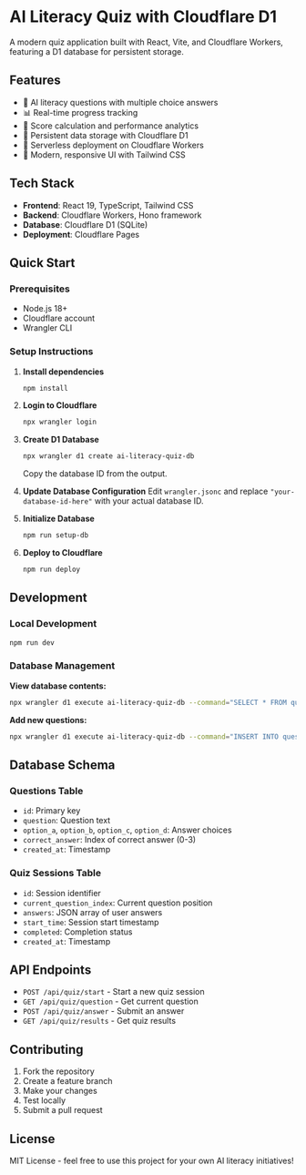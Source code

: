 # AI Literacy Quiz with Cloudflare D1

A modern quiz application built with React, Vite, and Cloudflare Workers, featuring a D1 database for persistent storage.

## Features

- 🧠 AI literacy questions with multiple choice answers
- 📊 Real-time progress tracking
- 🎯 Score calculation and performance analytics
- 💾 Persistent data storage with Cloudflare D1
- 🚀 Serverless deployment on Cloudflare Workers
- 🎨 Modern, responsive UI with Tailwind CSS

## Tech Stack

- **Frontend**: React 19, TypeScript, Tailwind CSS
- **Backend**: Cloudflare Workers, Hono framework
- **Database**: Cloudflare D1 (SQLite)
- **Deployment**: Cloudflare Pages

## Quick Start

### Prerequisites

- Node.js 18+ 
- Cloudflare account
- Wrangler CLI

### Setup Instructions

1. **Install dependencies**
   ```bash
   npm install
   ```

2. **Login to Cloudflare**
   ```bash
   npx wrangler login
   ```

3. **Create D1 Database**
   ```bash
   npx wrangler d1 create ai-literacy-quiz-db
   ```
   Copy the database ID from the output.

4. **Update Database Configuration**
   Edit `wrangler.jsonc` and replace `"your-database-id-here"` with your actual database ID.

5. **Initialize Database**
   ```bash
   npm run setup-db
   ```

6. **Deploy to Cloudflare**
   ```bash
   npm run deploy
   ```

## Development

### Local Development
```bash
npm run dev
```

### Database Management

**View database contents:**
```bash
npx wrangler d1 execute ai-literacy-quiz-db --command="SELECT * FROM questions;"
```

**Add new questions:**
```bash
npx wrangler d1 execute ai-literacy-quiz-db --command="INSERT INTO questions (question, option_a, option_b, option_c, option_d, correct_answer) VALUES ('Your question here?', 'Option A', 'Option B', 'Option C', 'Option D', 0);"
```

## Database Schema

### Questions Table
- `id`: Primary key
- `question`: Question text
- `option_a`, `option_b`, `option_c`, `option_d`: Answer choices
- `correct_answer`: Index of correct answer (0-3)
- `created_at`: Timestamp

### Quiz Sessions Table
- `id`: Session identifier
- `current_question_index`: Current question position
- `answers`: JSON array of user answers
- `start_time`: Session start timestamp
- `completed`: Completion status
- `created_at`: Timestamp

## API Endpoints

- `POST /api/quiz/start` - Start a new quiz session
- `GET /api/quiz/question` - Get current question
- `POST /api/quiz/answer` - Submit an answer
- `GET /api/quiz/results` - Get quiz results

## Contributing

1. Fork the repository
2. Create a feature branch
3. Make your changes
4. Test locally
5. Submit a pull request

## License

MIT License - feel free to use this project for your own AI literacy initiatives!